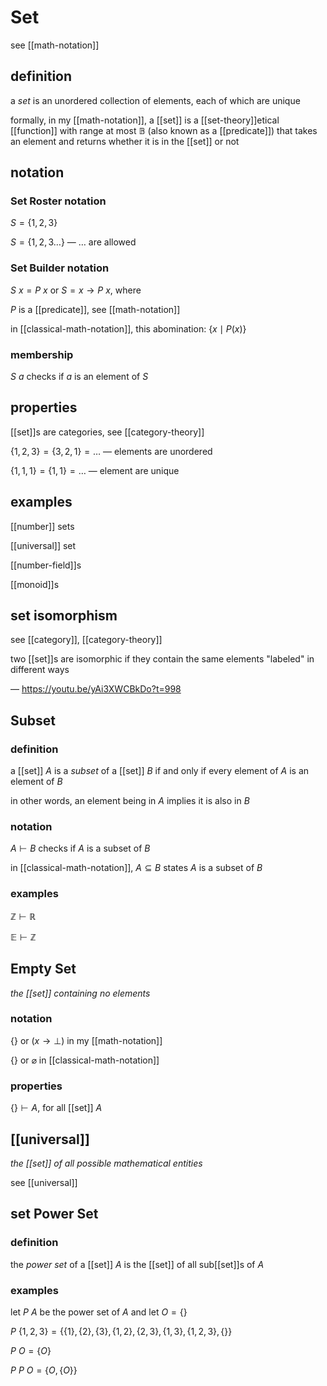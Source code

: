 # Set

see [[math-notation]]

## definition

a _set_ is an unordered collection of elements, each of which are unique

formally, in my [[math-notation]], a [[set]] is a [[set-theory]]etical [[function]] with range at most $\mathbb B$ (also known as a [[predicate]]) that takes an element and returns whether it is in the [[set]] or not

## notation

### Set Roster notation

$S = \lbrace 1, 2, 3 \rbrace$

$S = \lbrace 1, 2, 3 \dots \rbrace$ &mdash; $\dots$ are allowed

### Set Builder notation

$S\ x = P\ x$ or $S = x \rightarrow P\ x$, where

$P$ is a [[predicate]], see [[math-notation]]

in [[classical-math-notation]], this abomination: $\lbrace x \mid P(x) \rbrace$

### membership

$S\ a$ checks if $a$ is an element of $S$

## properties

[[set]]s are categories, see [[category-theory]]

$\lbrace 1, 2, 3 \rbrace = \lbrace 3, 2, 1 \rbrace = \dots$ &mdash; elements are unordered

$\lbrace 1, 1, 1 \rbrace = \lbrace 1, 1 \rbrace = \dots$ &mdash; element are unique

## examples

[[number]] sets

[[universal]] set

[[number-field]]s

[[monoid]]s

## set isomorphism

see [[category]], [[category-theory]]

two [[set]]s are isomorphic if they contain the same elements "labeled" in different ways

&mdash; <https://youtu.be/yAi3XWCBkDo?t=998>

## Subset

### definition

a [[set]] $A$ is a _subset_ of a [[set]] $B$ if and only if every element of $A$ is an element of $B$

in other words, an element being in $A$ implies it is also in $B$

### notation

$A \vdash B$ checks if $A$ is a subset of $B$

in [[classical-math-notation]], $A \subseteq B$ states $A$ is a subset of $B$

### examples

$\mathbb Z \vdash \mathbb R$

$\mathbb E \vdash \mathbb Z$

## Empty Set

_the [[set]] containing no elements_

### notation

$\lbrace \rbrace$ or $(x \rightarrow \bot)$ in my [[math-notation]]

$\lbrace \rbrace$ or $\varnothing$ in [[classical-math-notation]]

### properties

$\lbrace \rbrace \vdash A$, for all [[set]] $A$

## [[universal]]

_the [[set]] of all possible mathematical entities_

see [[universal]]

## set Power Set

### definition

the _power set_ of a [[set]] $A$ is the [[set]] of all sub[[set]]s of $A$

### examples

let $P\ A$ be the power set of $A$ and let $O = \lbrace \rbrace$

$P\ \lbrace 1, 2, 3 \rbrace = \lbrace \lbrace 1 \rbrace, \lbrace 2 \rbrace, \lbrace 3 \rbrace, \lbrace 1, 2 \rbrace, \lbrace 2, 3 \rbrace, \lbrace 1, 3 \rbrace, \lbrace 1, 2, 3 \rbrace, \lbrace \rbrace \rbrace$

$P\ O = \lbrace O \rbrace$

$P\ P\ O = \lbrace O, \lbrace O \rbrace \rbrace$
